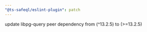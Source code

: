 ```yaml
---
"@ts-safeql/eslint-plugin": patch
---
```


update libpg-query peer dependency from (^13.2.5) to (>=13.2.5)
